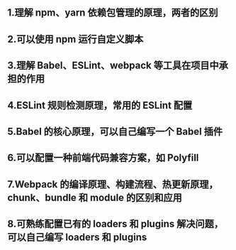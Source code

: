 ## 1.理解 npm、yarn 依赖包管理的原理，两者的区别

## 2.可以使用 npm 运行自定义脚本

## 3.理解 Babel、ESLint、webpack 等工具在项目中承担的作用

## 4.ESLint 规则检测原理，常用的 ESLint 配置

## 5.Babel 的核心原理，可以自己编写一个 Babel 插件

## 6.可以配置一种前端代码兼容方案，如 Polyfill

## 7.Webpack 的编译原理、构建流程、热更新原理，chunk、bundle 和 module 的区别和应用

## 8.可熟练配置已有的 loaders 和 plugins 解决问题，可以自己编写 loaders 和 plugins
